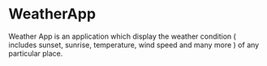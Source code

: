 # WeatherApp
Weather App is an application which display the weather condition ( includes sunset, sunrise, temperature, wind speed  and many more ) of any particular place.
